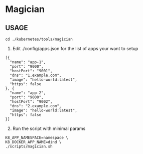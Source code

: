 # Magician

## USAGE

`cd ./kubernetes/tools/magician`

1) Edit ./config/apps.json for the list of apps your want to setup

  ```
  [{
    "name": "app-1",
    "port": "9000",
    "hostPort": "9001",
    "dns": "1.example.com",
    "image": "hello-world:latest",
    "https": false
  }, {
    "name": "app-2",
    "port": "9000",
    "hostPort": "9002",
    "dns": "2.example.com",
    "image": "hello-world:latest",
    "https": false
  }]

  ```

2. Run the script with minimal params

```
K8_APP_NAMESPACE=namespace \
K8_DOCKER_APP_NAME=dind \
./scripts/magician.sh
```
